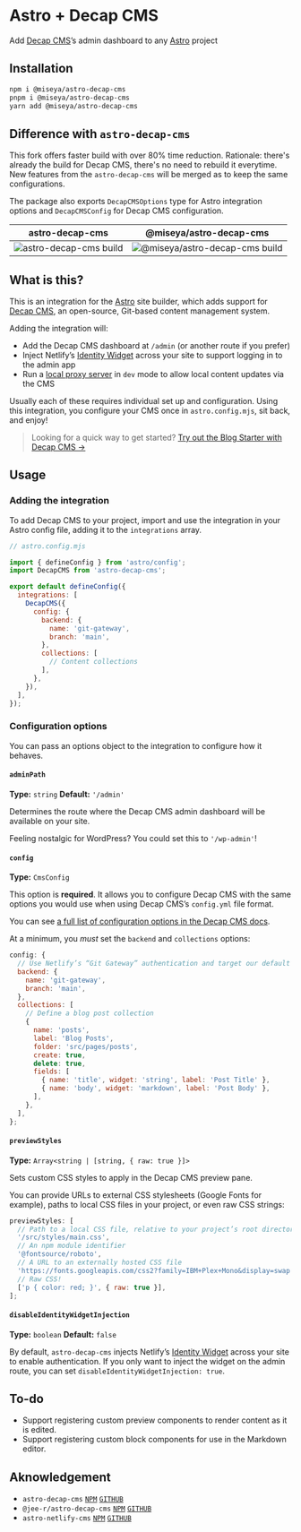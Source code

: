# Astro + Decap CMS

Add [Decap CMS](https://decapcms.org)’s admin dashboard to any [Astro](https://astro.build) project

## Installation

```sh
npm i @miseya/astro-decap-cms
pnpm i @miseya/astro-decap-cms
yarn add @miseya/astro-decap-cms
```

## Difference with `astro-decap-cms`

This fork offers faster build with over 80% time reduction. Rationale: there's already the build for Decap CMS, there's no need to rebuild it everytime. New features from the `astro-decap-cms` will be merged as to keep the same configurations.

The package also exports `DecapCMSOptions` type for Astro integration options and `DecapCMSConfig` for Decap CMS configuration.

| astro-decap-cms | @miseya/astro-decap-cms |
|-------------------------|-----------------|
| ![astro-decap-cms build](https://github.com/user-attachments/assets/0cd6b3a0-a1d5-4cca-b78c-460f56b8fa2f) | ![@miseya/astro-decap-cms build](https://github.com/user-attachments/assets/45208fe0-ee7a-4715-b644-1e4764688888) |

## What is this?

This is an integration for the [Astro](https://astro.build) site builder,
which adds support for [Decap CMS](https://decapcms.org),
an open-source,
Git-based content management system.

Adding the integration will:

- Add the Decap CMS dashboard at `/admin` (or another route if you prefer)
- Inject Netlify’s [Identity Widget](https://github.com/netlify/netlify-identity-widget) across
your site to support logging in to the admin app
- Run a [local proxy server](https://decapcms.org/docs/beta-features/#working-with-a-local-git-repository) in `dev` mode to allow local content updates via the CMS

Usually each of these requires individual set up and configuration.
Using this integration, you configure your CMS once in `astro.config.mjs`, sit back, and enjoy!

> Looking for a quick way to get started? [Try out the Blog Starter with Decap CMS →](https://github.com/advanced-astro/astro-decap-cms-starter)

## Usage

### Adding the integration

To add Decap CMS to your project, import and use the integration in your Astro config file,
adding it to the `integrations` array.

```js
// astro.config.mjs

import { defineConfig } from 'astro/config';
import DecapCMS from 'astro-decap-cms';

export default defineConfig({
  integrations: [
    DecapCMS({
      config: {
        backend: {
          name: 'git-gateway',
          branch: 'main',
        },
        collections: [
          // Content collections
        ],
      },
    }),
  ],
});
```

### Configuration options

You can pass an options object to the integration to configure how it behaves.

#### `adminPath`

**Type:** `string`
**Default:** `'/admin'`

Determines the route where the Decap CMS admin dashboard will be available on your site.

Feeling nostalgic for WordPress? You could set this to `'/wp-admin'`!

#### `config`

**Type:** `CmsConfig`

This option is **required**.
It allows you to configure Decap CMS with the same options you would use when using Decap CMS’s
`config.yml` file format.

You can see [a full list of configuration options in the Decap CMS docs](https://decapcms.org/docs/configuration-options/).

At a minimum, you _must_ set the `backend` and `collections` options:

```js
config: {
  // Use Netlify’s “Git Gateway” authentication and target our default branch
  backend: {
    name: 'git-gateway',
    branch: 'main',
  },
  collections: [
    // Define a blog post collection
    {
      name: 'posts',
      label: 'Blog Posts',
      folder: 'src/pages/posts',
      create: true,
      delete: true,
      fields: [
        { name: 'title', widget: 'string', label: 'Post Title' },
        { name: 'body', widget: 'markdown', label: 'Post Body' },
      ],
    },
  ],
};
```

#### `previewStyles`

**Type:** `Array<string | [string, { raw: true }]>`

Sets custom CSS styles to apply in the Decap CMS preview pane.

You can provide URLs to external CSS stylesheets (Google Fonts for example), paths to local CSS files in your project, or even raw CSS strings:

```js
previewStyles: [
  // Path to a local CSS file, relative to your project’s root directory
  '/src/styles/main.css',
  // An npm module identifier
  '@fontsource/roboto',
  // A URL to an externally hosted CSS file
  'https://fonts.googleapis.com/css2?family=IBM+Plex+Mono&display=swap',
  // Raw CSS!
  ['p { color: red; }', { raw: true }],
];
```

#### `disableIdentityWidgetInjection`

**Type:** `boolean`
**Default:** `false`

By default, `astro-decap-cms` injects Netlify’s [Identity Widget](https://github.com/netlify/netlify-identity-widget) across your site to enable authentication.
If you only want to inject the widget on the admin route, you can set `disableIdentityWidgetInjection: true`.

## To-do

- Support registering custom preview components to render content as it is edited.
- Support registering custom block components for use in the Markdown editor.

## Aknowledgement

- `astro-decap-cms` [`NPM`](https://www.npmjs.com/package/astro-decap-cms) [`GITHUB`](https://github.com/advanced-astro/astro-decap-cms)
- `@jee-r/astro-decap-cms` [`NPM`](https://www.npmjs.com/package/@jee-r/astro-decap-cms) [`GITHUB`](https://github.com/jee-r/astro-decap-cms)
- `astro-netlify-cms` [`NPM`](https://www.npmjs.com/package/astro-netlify-cms) [`GITHUB`](https://github.com/delucis/astro-netlify-cms)
